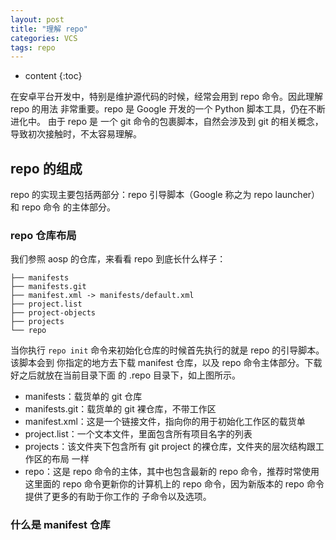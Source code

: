 ```yaml
---
layout: post
title: "理解 repo"
categories: VCS
tags: repo
---
```


* content
{:toc}

在安卓平台开发中，特别是维护源代码的时候，经常会用到 repo 命令。因此理解 repo 的用法
非常重要。repo 是 Google 开发的一个 Python 脚本工具，仍在不断进化中。 由于 repo 是
一个 git 命令的包裹脚本，自然会涉及到 git 的相关概念，导致初次接触时，不太容易理解。

## repo 的组成

repo 的实现主要包括两部分：repo 引导脚本（Google 称之为 repo launcher）和 repo 命令
的主体部分。

### repo 仓库布局

我们参照 aosp 的仓库，来看看 repo 到底长什么样子：

    ├── manifests
    ├── manifests.git
    ├── manifest.xml -> manifests/default.xml
    ├── project.list
    ├── project-objects
    ├── projects
    └── repo

当你执行 `repo init` 命令来初始化仓库的时候首先执行的就是 repo 的引导脚本。该脚本会到
你指定的地方去下载 manifest 仓库，以及 repo 命令主体部分。下载好之后就放在当前目录下面
的 .repo 目录下，如上图所示。

+ manifests：载货单的 git 仓库
+ manifests.git：载货单的 git 裸仓库，不带工作区
+ manifest.xml：这是一个链接文件，指向你的用于初始化工作区的载货单
+ project.list：一个文本文件，里面包含所有项目名字的列表
+ projects：该文件夹下包含所有 git project 的裸仓库，文件夹的层次结构跟工作区的布局
  一样
+ repo：这是 repo 命令的主体，其中也包含最新的 repo 命令，推荐时常使用这里面的 repo 
  命令更新你的计算机上的 repo 命令，因为新版本的 repo 命令提供了更多的有助于你工作的
  子命令以及选项。

### 什么是 manifest 仓库